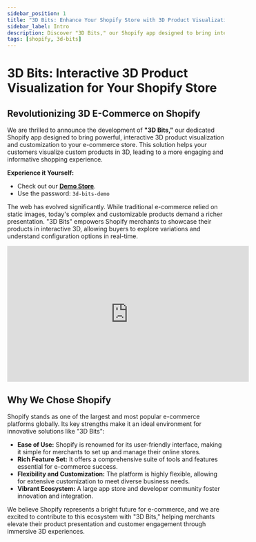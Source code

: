 ```yaml
---
sidebar_position: 1
title: "3D Bits: Enhance Your Shopify Store with 3D Product Visualization"
sidebar_label: Intro
description: Discover "3D Bits," our Shopify app designed to bring interactive 3D product configurators and visualization to your e-commerce store.
tags: [shopify, 3d-bits]
---
```


# 3D Bits: Interactive 3D Product Visualization for Your Shopify Store

## Revolutionizing 3D E-Commerce on Shopify

We are thrilled to announce the development of **"3D Bits,"** our dedicated Shopify app designed to bring powerful, interactive 3D product visualization and customization to your e-commerce store. This solution helps your customers visualize custom products in 3D, leading to a more engaging and informative shopping experience.

**Experience it Yourself:**
*   Check out our **[Demo Store](https://bitbybit-dev-3d-configurators.myshopify.com)**.
*   Use the password: `3d-bits-demo`

The web has evolved significantly. While traditional e-commerce relied on static images, today's complex and customizable products demand a richer presentation. "3D Bits" empowers Shopify merchants to showcase their products in interactive 3D, allowing buyers to explore variations and understand configuration options in real-time.

<div class="responsive-video-container">
  <iframe 
    width="560" 
    height="315" 
    src="https://www.youtube.com/embed/UwIEYWxlGQ0?si=ZtLRjdJ8t2DXjdjl" 
    title="3D Bits App For Shopify Demo" 
    frameborder="0" 
    allow="accelerometer; autoplay; clipboard-write; encrypted-media; gyroscope; picture-in-picture; web-share" 
    allowfullscreen>
  </iframe>
</div>

## Why We Chose Shopify

Shopify stands as one of the largest and most popular e-commerce platforms globally. Its key strengths make it an ideal environment for innovative solutions like "3D Bits":

*   **Ease of Use:** Shopify is renowned for its user-friendly interface, making it simple for merchants to set up and manage their online stores.
*   **Rich Feature Set:** It offers a comprehensive suite of tools and features essential for e-commerce success.
*   **Flexibility and Customization:** The platform is highly flexible, allowing for extensive customization to meet diverse business needs.
*   **Vibrant Ecosystem:** A large app store and developer community foster innovation and integration.

We believe Shopify represents a bright future for e-commerce, and we are excited to contribute to this ecosystem with "3D Bits," helping merchants elevate their product presentation and customer engagement through immersive 3D experiences.